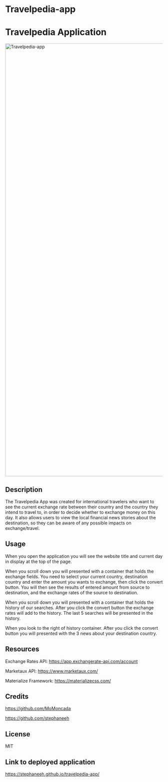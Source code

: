 # Travelpedia-app
# Travelpedia Application

<img width="1379" alt="Travelpedia-app" src="https://user-images.githubusercontent.com/28996399/211513136-84630f4b-6e9f-48c2-9acf-fca01a58c9ef.png">

## Description
The Travelpedia App was created for international travelers who want to see the current exchange rate between their country and the country they intend to travel to, in order to decide whether to exchange money on this day. It also allows users to view the local financial news stories about the destination, so they can be aware of any possible impacts on exchange/travel.

## Usage

When you open the application you will see the website title and current day in display at the top of the page.

When you scroll down you will presented with a container that holds the exchange fields. You need to select your current country, destination country and enter the amount you wants to exchange, then click the convert button. You will then see the results of entered amount from source to destination, and the exchange rates of the source to destination.

When you scroll down you will presented with a container that holds the history of our searches. After you click the convert button the exchange rates will add to the history. The last 5 searches will be presented in the history.

When you look to the right of history container. After you click the convert button you will presented with the 3 news about your destination country.

## Resources

Exchange Rates API:
https://app.exchangerate-api.com/account

Marketaux API:
https://www.marketaux.com/

Materialize Framework:
https://materializecss.com/

## Credits

https://github.com/MoMoncada

https://github.com/stephaneeh

## License

MIT

## Link to deployed application

https://stephaneeh.github.io/travelpedia-app/

